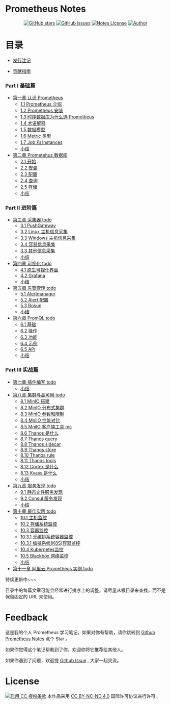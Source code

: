 # Prometheus Notes

<p align="center">
  <a href="https://github.com/erdong/prometheus-notes/stargazers"><img alt="GitHub stars" src="https://img.shields.io/github/stars/erdong/prometheus-notes.svg?style=popout"></a>
  <a href="https://github.com/erdong/prometheus-notes/issues"><img alt="GitHub issues" src="https://img.shields.io/github/issues/erdong/prometheus-notes.svg?style=popout"></a>
  <a href="https://creativecommons.org/licenses/by-nc-nd/4.0/deed.en"><img alt="Notes License" src="https://img.shields.io/badge/License-CC%20BY--NC--ND%204.0-lightgrey.svg?style=popout"></a>
  <a href="https://erdong.site/about/"><img alt="Author" src="https://img.shields.io/badge/Author-Erdong-important.svg?style=popout"></a>
</p>

# 目录

* [发行注记](chapter00/0.1-release.md)

* [贡献指南](chapter00/0.2-contribution.md)


### Part Ⅰ 基础篇

* [第一章 认识 Prometheus](chapter01/README.md)
    * [1.1 Prometheus 介绍](chapter01/1.1-prometheus-introduction.md)
    * [1.2 Prometheus 安装](chapter01/1.2-prometheus-install.md)
    * [1.3 时序数据库为什么选 Prometheus](chapter01/1.3-tsdb-comparison.md)
    * [1.4 术语解释](chapter01/1.4-glossary.md)
    * [1.5 数据模型](chapter01/1.5-data-model.md)
    * [1.6 Metric 类型](chapter01/1.6-metric-types.md)
    * [1.7 Job 和 Instances](chapter01/1.7-job-and-instances.md)
    * [小结](chapter01/END.md)
* [第二章 Prometehus 数据库](chapter02/README.md)
    * [2.1 开始](chapter02/2.1-getting-started.md)
    * [2.2 安装](chapter02/2.2-installation.md)
    * [2.3 配置](chapter02/2.3-configuration.md)
    * [2.4 查询](chapter02/2.4-querying.md)
    * [2.5 存储](chapter02/2.5-storage.md)
    * [小结](chapter02/END.md)

### Part ⅠⅠ 进阶篇
* [第三章 采集器 todo](chapter03/README.md)
    * [3.1 PushGateway](chapter03/3.1-pushgateway.md)
    * [3.2 Linux 主机信息采集](chapter03/3.2-node-exporter.md)
    * [3.3 Windows 主机信息采集]()
    * [3.4 容器信息采集]()
    * [3.3 其他信息采集]()
    * [小结](chapter03/END.md)
* [第四章 可视化 todo]()
    * [4.1 原生可视化界面]()
    * [4.2 Grafana]()
    * [小结](chapter04/END.md)
* [第五章 告警管理 todo]()
    * [5.1 Alertmanager]()
    * [5.2 Alert 配置]()
    * [5.3 Bosun ]()
    * [小结](chapter05/END.md)
* [第六章 PromQL todo]()
    * [6.1 基础]()
    * [6.2 操作]()
    * [6.3 功能]()
    * [6.4 示例]()
    * [6.5 API]()
    * [小结](chapter06/END.md)

    
### Part ⅠⅠⅠ 实战篇
* [第七章 插件编写 todo]()
    * [小结](chapter07/END.md)
* [第八章 集群与高可用 todo](chapter08/README.md)
    * [8.1 MinIO 搭建](chapter08/8.1-minio-introduction.md)
    * [8.2 MinIO 分布式集群](chapter08/8.2-minio-cluster.md)
    * [8.3 MinIO 参数和限制](chapter08/8.3-minio-parameter-and-limit.md)
    * [8.4 MniIO 性能对比](chapter08/8.4-minio-benchmark.md)
    * [8.5 MniIO 客户端工具 mc](chapter08/8.5-minio-mc-tool.md)
    * [8.6 Thanos 是什么](chapter08/8.6-thanos-introduction.md)
    * [8.7 Thanos query](chapter08/8.7-thanos-query.md)
    * [8.8 Thanos sidecar](chapter08/8.8-thanos-sidecar.md)
    * [8.9 Thanos store](chapter08/8.9-thanos-store.md)
    * [8.10 Thanos rule](chapter08/8.10-thanos-rule.md)
    * [8.11 Thanos tools](chapter08/8.11-thanos-tools.md)
    * [8.12 Cortex  是什么](chapter08/8.12-cortex-introduction.md)
    * [8.13 Kvass  是什么](chapter08/8.12-kvass-introduction.md)
    * [小结](chapter08/END.md)
* [第九章 服务发现 todo](chapter09/README.md)
    * [9.1  静态文件服务发现](chapter09/file-sd.md)
    * [9.2  Consul 服务发现](chapter09/consul-sd.md)
    * [小结](chapter09/END.md)
* [第十章 最佳实践 todo](chapter10/README.md)
    * [10.1 主机监控](chapter10/node.md)
    * [10.2 存储系统监控](chapter10/storage.md)
    * [10.3 容器监控](chapter10/)
    * [10.3.1 无编排系统容器监控]()
    * [10.3.1 编排系统(K8S)容器监控]()
    * [10.4 Kubernetes监控]()
    * [10.5 Blackbox 网络监控]()
    * [小结](chapter10/END.md)
* [第十一章 阿里云 Prometheus 实例 todo]()


持续更新中~~~

目录中的每篇文章可能会经常进行排序上的调整，请尽量从根目录来查找，而不是保留固定的 URL 来使用。

# Feedback


这是我的个人 Prometheus 学习笔记，如果对你有帮助，请你跳转到 [Github Prometheus Notes](https://github.com/erdong/prometheus-notes) 点个 Star 。

如果你觉得这个笔记帮助到了你，欢迎你将它推荐给其他人。

如果你遇到了问题，欢迎提 [Github Issue](https://github.com/erdong/prometheus-notes/issues) , 大家一起交流。



# License



<a rel="license" href="https://creativecommons.org/licenses/by-nc-nd/4.0/deed.zh"><img alt="启用 CC 授权条款" style="border-width:0" src="https://i.creativecommons.org/l/by-nc-nd/4.0/88x31.png" /></a>
本作品采用 [CC BY-NC-ND 4.0](https://creativecommons.org/licenses/by-nc-nd/4.0/deed.en) 国际许可协议进行许可 。
